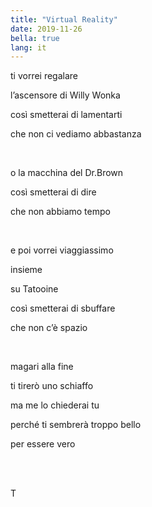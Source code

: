 ```yaml
---
title: "Virtual Reality"
date: 2019-11-26
bella: true
lang: it
---
```

ti vorrei regalare

l’ascensore di Willy Wonka

così smetterai di lamentarti

che non ci vediamo abbastanza

<br />

o la macchina del Dr.Brown

così smetterai di dire

che non abbiamo tempo

<br />

e poi vorrei viaggiassimo

insieme

su Tatooine

così smetterai di sbuffare

che non c’è spazio

<br />

magari alla fine

ti tirerò uno schiaffo

ma me lo chiederai tu

perché ti sembrerà troppo bello

per essere vero

<br />
<br />

T
